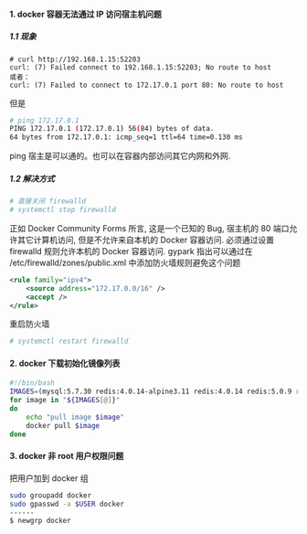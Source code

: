 #### 1. docker 容器无法通过 IP 访问宿主机问题

##### 1.1 现象

```
# curl http://192.168.1.15:52203
curl: (7) Failed connect to 192.168.1.15:52203; No route to host
或者：
curl: (7) Failed to connect to 172.17.0.1 port 80: No route to host
```

但是

```bash
# ping 172.17.0.1
PING 172.17.0.1 (172.17.0.1) 56(84) bytes of data.
64 bytes from 172.17.0.1: icmp_seq=1 ttl=64 time=0.130 ms
```

ping 宿主是可以通的。也可以在容器内部访问其它内网和外网.

##### 1.2 解决方式

```bash
# 直接关闭 firewalld
# systemctl stop firewalld
```

正如 Docker Community Forms 所言, 这是一个已知的 Bug, 宿主机的 80 端口允许其它计算机访问, 但是不允许来自本机的 Docker 容器访问. 必须通过设置 firewalld 规则允许本机的 Docker 容器访问.
gypark 指出可以通过在 /etc/firewalld/zones/public.xml 中添加防火墙规则避免这个问题

```xml
<rule family="ipv4">
    <source address="172.17.0.0/16" />
    <accept />
</rule>
```

重启防火墙

```bash
# systemctl restart firewalld
```

#### 2. docker 下载初始化镜像列表

```bash
#!/bin/bash
IMAGES=(mysql:5.7.30 redis:4.0.14-alpine3.11 redis:4.0.14 redis:5.0.9 redis:5.0.9-alpine3.12 redis:6.0.6 redis:6.0.6-alpine3.12 busybox:1.32.0 busybox:1.32.0-glibc alpine:3.12.0 centos:centos7.7.1908 centos:centos7.8.2003 ubuntu:18.04)
for image in "${IMAGES[@]}"
do
	echo "pull image $image"
	docker pull $image
done
```

#### 3. docker 非 root 用户权限问题

把用户加到 docker 组

```bash
sudo groupadd docker
sudo gpasswd -a $USER docker
------
$ newgrp docker
```

